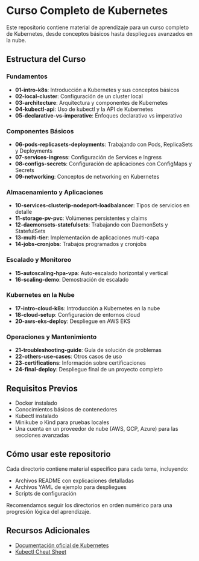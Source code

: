 # Curso Completo de Kubernetes

Este repositorio contiene material de aprendizaje para un curso completo de Kubernetes, desde conceptos básicos hasta despliegues avanzados en la nube.

## Estructura del Curso

### Fundamentos
- **01-intro-k8s**: Introducción a Kubernetes y sus conceptos básicos
- **02-local-cluster**: Configuración de un cluster local
- **03-architecture**: Arquitectura y componentes de Kubernetes
- **04-kubectl-api**: Uso de kubectl y la API de Kubernetes
- **05-declarative-vs-imperative**: Enfoques declarativo vs imperativo

### Componentes Básicos
- **06-pods-replicasets-deployments**: Trabajando con Pods, ReplicaSets y Deployments
- **07-services-ingress**: Configuración de Services e Ingress
- **08-configs-secrets**: Configuración de aplicaciones con ConfigMaps y Secrets
- **09-networking**: Conceptos de networking en Kubernetes

### Almacenamiento y Aplicaciones
- **10-services-clusterip-nodeport-loadbalancer**: Tipos de servicios en detalle
- **11-storage-pv-pvc**: Volúmenes persistentes y claims
- **12-daemonsets-statefulsets**: Trabajando con DaemonSets y StatefulSets
- **13-multi-tier**: Implementación de aplicaciones multi-capa
- **14-jobs-cronjobs**: Trabajos programados y cronjobs

### Escalado y Monitoreo
- **15-autoscaling-hpa-vpa**: Auto-escalado horizontal y vertical
- **16-scaling-demo**: Demostración de escalado

### Kubernetes en la Nube
- **17-intro-cloud-k8s**: Introducción a Kubernetes en la nube
- **18-cloud-setup**: Configuración de entornos cloud
- **20-aws-eks-deploy**: Despliegue en AWS EKS

### Operaciones y Mantenimiento
- **21-troubleshooting-guide**: Guía de solución de problemas
- **22-others-use-cases**: Otros casos de uso
- **23-certifications**: Información sobre certificaciones
- **24-final-deploy**: Despliegue final de un proyecto completo

## Requisitos Previos
- Docker instalado
- Conocimientos básicos de contenedores
- Kubectl instalado
- Minikube o Kind para pruebas locales
- Una cuenta en un proveedor de nube (AWS, GCP, Azure) para las secciones avanzadas

## Cómo usar este repositorio
Cada directorio contiene material específico para cada tema, incluyendo:
- Archivos README con explicaciones detalladas
- Archivos YAML de ejemplo para despliegues
- Scripts de configuración

Recomendamos seguir los directorios en orden numérico para una progresión lógica del aprendizaje.

## Recursos Adicionales
- [Documentación oficial de Kubernetes](https://kubernetes.io/docs/home/)
- [Kubectl Cheat Sheet](https://kubernetes.io/docs/reference/kubectl/cheatsheet/) 